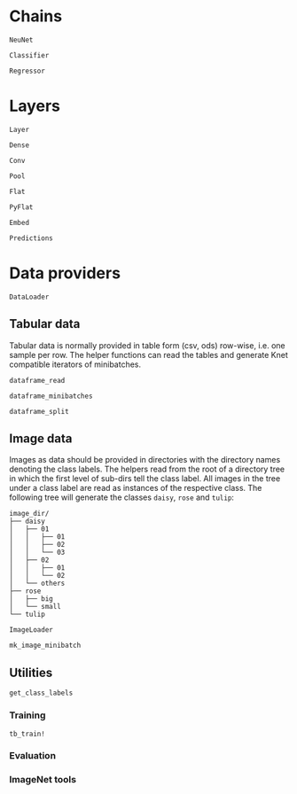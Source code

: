 

# Chains

```@docs
NeuNet
```

```@docs
Classifier
```

```@docs
Regressor
```


# Layers

```@docs
Layer
```


```@docs
Dense
```


```@docs
Conv
```


```@docs
Pool
```


```@docs
Flat
```


```@docs
PyFlat
```


```@docs
Embed
```


```@docs
Predictions
```


# Data providers

```@docs
DataLoader
```


## Tabular data

Tabular data is normally provided in table form (csv, ods)
row-wise, i.e. one sample per row.
The helper functions can read the tables and generate Knet compatible
iterators of minibatches.

```@docs
dataframe_read
```


```@docs
dataframe_minibatches
```


```@docs
dataframe_split
```

## Image data

Images as data should be provided in directories with the directory names
denoting the class labels.
The helpers read from the root of a directory tree in which the
first level of sub-dirs tell the class label. All images in the
tree under a class label are read as instances of the respective class.
The following tree will generate the classes `daisy`, `rose` and `tulip`:

```
image_dir/
├── daisy
│   ├── 01
│   │   ├── 01
│   │   ├── 02
│   │   └── 03
│   ├── 02
│   │   ├── 01
│   │   └── 02
│   └── others
├── rose
│   ├── big
│   └── small
└── tulip
```

```@docs
ImageLoader
```


```@docs
mk_image_minibatch
```

## Utilities

```@docs
get_class_labels
```


### Training

```@docs
tb_train!
```

### Evaluation


### ImageNet tools
